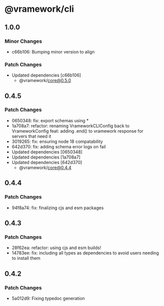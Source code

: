 # @vramework/cli

## 1.0.0

### Minor Changes

- c66b106: Bumping minor version to align

### Patch Changes

- Updated dependencies [c66b106]
  - @vramework/core@0.5.0

## 0.4.5

### Patch Changes

- 0650348: fix: export schemas using \*
- 1a708a7: refactor: renaming VrameworkCLIConfig back to VrameworkConfig
  feat: adding .end() to vramework response for servers that need it
- 3019265: fix: ensuring node 18 compatability
- 642d370: fix: adding schema error logs on fail
- Updated dependencies [0650348]
- Updated dependencies [1a708a7]
- Updated dependencies [642d370]
  - @vramework/core@0.4.4

## 0.4.4

### Patch Changes

- 94f8a74: fix: finalizing cjs and esm packages

## 0.4.3

### Patch Changes

- 28f62ea: refactor: using cjs and esm builds!
- 14783ee: fix: including all types as dependencies to avoid users needing to install them

## 0.4.2

### Patch Changes

- 5a012d9: Fixing typedoc generation
